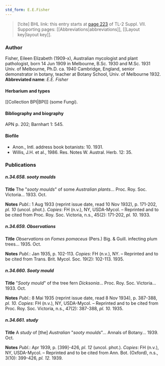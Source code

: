 ```yaml
---
std_form: E.E.Fisher
---
```


> [!cite] BHL link: this entry starts at [page 223](https://www.biodiversitylibrary.org/page/33259727) of TL-2 Suppl. VII.
> Supporting pages: [[Abbreviations|abbreviations]], [[Layout key|layout key]].

### Author

Fisher, Eileen Elizabeth (1909-x), Australian mycologist and plant pathologist, born 14 Jun 1909 in Melbourne, B.Sc. 1930 and M.Sc. 1931 Univ. of Melbourne, Ph.D. ca. 1940 Cambridge, England, senior demonstrator in botany, teacher at Botany School, Univ. of Melbourne 1932. 
**Abbreviated name**: *E.E. Fisher*

#### Herbarium and types

[[Collection BPI|BPI]] (some Fungi).

#### Bibliography and biography

APN p. 202; Barnhart 1: 545.

#### Biofile

- Anon., Intl. address book botanists: 10. 1931.
- Willis, J.H. et al., 1986. Res. Notes W. Austral. Herb. 12: 35.

### Publications

##### n.34.658. sooty moulds

**Title**
The "*sooty moulds*" of some *Australian plants*... Proc. Roy. Soc. Victoria... 1933. Oct.

**Notes**
*Publ*.: 1 Aug 1933 (reprint issue date, read 10 Nov 1932), p. 171-202, *pl. 10* (uncol. phot.).
*Copies*: FH (n.v.), NY, USDA-Mycol. – Reprinted and to be cited from Proc. Roy. Soc. Victoria, n.s., 45(2): 171-202, *pl. 10.* 1933.

##### n.34.659. Observations

**Title**
*Observations* on *Fomes pomaceus* (Pers.) Big. & Guill. infecting plum trees... 1935. Oct.

**Notes**
*Publ*.: Jan 1935, p. 102-113. *Copies*: FH (n.v.), NY. – Reprinted and to be cited from Trans. Brit. Mycol. Soc. 19(2): 102-113. 1935.

##### n.34.660. Sooty mould

**Title**
"*Sooty mould*" of the tree fern *Dicksonia*... Proc. Roy. Soc. Victoria... 1933. Oct.

**Notes**
*Publ*.: 8 Mai 1935 (reprint issue date, read 8 Nov 1934), p. 387-388, *pl. 10. Copies*: FH (n.v.), NY, USDA-Mycol. – Reprinted and to be cited from Proc. Roy. Soc. Victoria, n.s., 47(2): 387-388, *pl. 10.* 1935.

##### n.34.661. study

**Title**
A *study* of \[the\] *Australian* "*sooty moulds*"... Annals of Botany... 1939. Oct.

**Notes**
*Publ*.: Apr 1939, p. \[399\]-426, *pl*. *12* (uncol. phot.). *Copies*: FH (n.v.), NY, USDA-Mycol. – Reprinted and to be cited from Ann. Bot. (Oxford), n.s., 3(10): 399-426, *pl. 12.* 1939.

